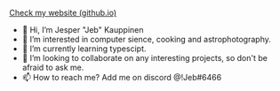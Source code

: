 [Check my website (github.io)](https://jesperkauppinen.github.io/)
- 👋 Hi, I’m Jesper "Jeb" Kauppinen
- 👀 I’m interested in computer sience, cooking and astrophotography.
- 🌱 I’m currently learning typescipt.
- 💞️ I’m looking to collaborate on any interesting projects, so don't be afraid to ask me.
- 📫 How to reach me? Add me on discord @!Jeb#6466
